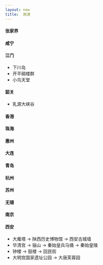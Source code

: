 ```yaml
---
layout: new
title:  旅游
---
```


#### 张家界

#### 咸宁

#### 江门

* 下川岛
* 开平碉楼群
* 小鸟天堂

#### 韶关

* 乳源大峡谷

#### 香港

#### 珠海

#### 惠州

#### 大连

#### 青岛

#### 杭州

#### 苏州

#### 无锡

#### 南京

#### 西安

* 大雁塔 -&gt; 陕西历史博物馆 -&gt; 西安古城墙
* 华清宫 -&gt; 骊山 -&gt; 秦始皇兵马俑 -&gt; 秦始皇陵
* 钟楼 -&gt; 鼓楼 -&gt; 回民街
* 大明宫国家遗址公园 -&gt; 大唐芙蓉园

